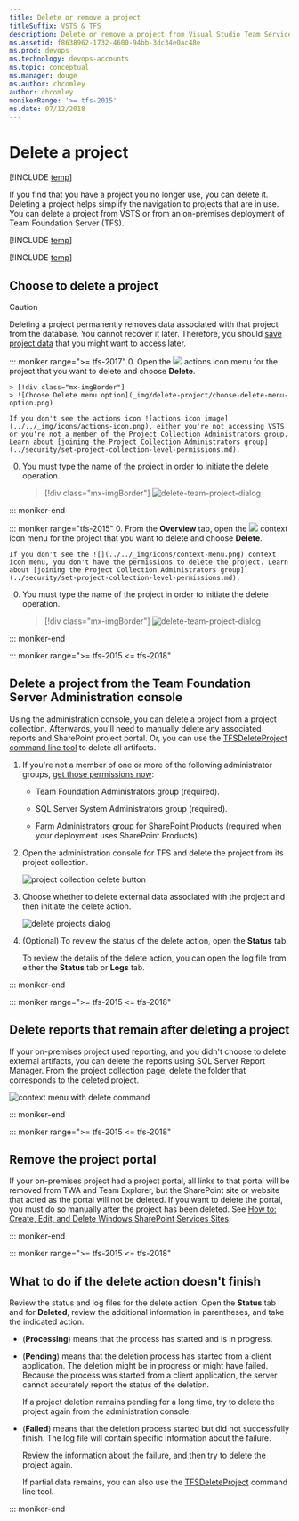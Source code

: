 ```yaml
---
title: Delete or remove a project
titleSuffix: VSTS & TFS
description: Delete or remove a project from Visual Studio Team Services (VSTS) or from Team Foundation Server (TFS)
ms.assetid: f8638962-1732-4600-94bb-3dc34e0ac48e
ms.prod: devops
ms.technology: devops-accounts
ms.topic: conceptual
ms.manager: douge
ms.author: chcomley
author: chcomley
monikerRange: '>= tfs-2015'
ms.date: 07/12/2018
---
```


# Delete a project 

[!INCLUDE [temp](../../_shared/version-vsts-tfs-all-versions.md)]  

If you find that you have a project you no longer use, you can delete it. Deleting a project helps simplify the navigation to projects that are in use. You can delete a project from VSTS or from an on-premises deployment of Team Foundation Server (TFS).

[!INCLUDE [temp](../../_shared/navigation.md)] 

[!INCLUDE [temp](../../_shared/open-admin-organization-settings.md)] 

## Choose to delete a project 

> [!Caution]
> Deleting a project permanently removes data associated with that project from the database. You cannot recover it later. Therefore, you should [save project data](save-project-data.md) that you might want to access later.

::: moniker range=">= tfs-2017"
0. Open the ![](../../_img/icons/actions-icon.png) actions icon menu for the project that you want to delete and choose **Delete**.

	> [!div class="mx-imgBorder"]  
	> ![Choose Delete menu option](_img/delete-project/choose-delete-menu-option.png)

    If you don't see the actions icon ![actions icon image](../../_img/icons/actions-icon.png), either you're not accessing VSTS or you're not a member of the Project Collection Administrators group. Learn about [joining the Project Collection Administrators group](../security/set-project-collection-level-permissions.md).

0. You must type the name of the project in order to initiate the delete operation. 

   >[!div class="mx-imgBorder"]
   ![delete-team-project-dialog](_img/delete-project/delete-team-project-dialog.png)

::: moniker-end  


::: moniker range="tfs-2015"
0. From the **Overview** tab, open the ![](../../_img/icons/context-menu.png) context icon menu for the project that you want to delete and choose **Delete**.

    If you don't see the ![](../../_img/icons/context-menu.png) context icon menu, you don't have the permissions to delete the project. Learn about [joining the Project Collection Administrators group](../security/set-project-collection-level-permissions.md).

0. You must type the name of the project in order to initiate the delete operation. 

   >[!div class="mx-imgBorder"]
   ![delete-team-project-dialog](_img/delete-project/delete-team-project-dialog.png)

::: moniker-end  

<a name="delete-team-proj"></a>

::: moniker range=">= tfs-2015 <= tfs-2018"

## Delete a project from the Team Foundation Server Administration console

Using the administration console, you can delete a project from a project collection. Afterwards, you'll need to manually delete any associated reports and SharePoint project portal. Or, you can use the [TFSDeleteProject command line tool](/tfs/server/ref/command-line/tfsdeleteproject-cmd) to delete all artifacts.

1.  If you're not a member of one or more of the following administrator groups, [get those permissions now](/tfs/server/admin/add-administrator-tfs):

    -   Team Foundation Administrators group (required).

    -   SQL Server System Administrators group (required).

    -   Farm Administrators group for SharePoint Products (required when your deployment uses SharePoint Products).

2.  Open the administration console for TFS and delete the project from its project collection.

    ![project collection delete button](_img/delete-project/ic686856.png)

3.  Choose whether to delete external data associated with the project and then initiate the delete action.

    ![delete projects dialog](_img/delete-project/ic687180.png)

4.  (Optional) To review the status of the delete action, open the **Status** tab.

    To review the details of the delete action, you can open the log file from either the **Status** tab or **Logs** tab.

::: moniker-end


::: moniker range=">= tfs-2015 <= tfs-2018"

## Delete reports that remain after deleting a project

If your on-premises project used reporting, and you didn't choose to delete external artifacts, you can delete the reports using SQL Server Report Manager. From the project collection page, delete the folder that corresponds to the deleted project.

![context menu with delete command](_img/delete-project/ic686857.png)

::: moniker-end

::: moniker range=">= tfs-2015 <= tfs-2018"

## Remove the project portal

If your on-premises project had a project portal, all links to that portal will be removed from TWA and Team Explorer, but the SharePoint site or website that acted as the portal will not be deleted. If you want to delete the portal, you must do so manually after the project has been deleted. See [How to: Create, Edit, and Delete Windows SharePoint Services Sites](https://docs.microsoft.com/en-us/previous-versions/visualstudio/visual-studio-2010/ms253110(v%3dvs.100)).

::: moniker-end

::: moniker range=">= tfs-2015 <= tfs-2018"

## What to do if the delete action doesn't finish

Review the status and log files for the delete action. Open the **Status** tab and for **Deleted**, review the additional information in parentheses, and take the indicated action.

-   (**Processing**) means that the process has started and is in progress.

-   (**Pending**) means that the deletion process has started from a client application. The deletion might be in progress or might have failed. Because the process was started from a client application, the server cannot accurately report the status of the deletion.

    If a project deletion remains pending for a long time, try to delete the project again from the administration console.

-   (**Failed**) means that the deletion process started but did not successfully finish. The log file will contain specific information about the failure.

    Review the information about the failure, and then try to delete the project again.

    If partial data remains, you can also use the [TFSDeleteProject](/tfs/server/command-line/tfsdeleteproject-cmd) command line tool.

::: moniker-end